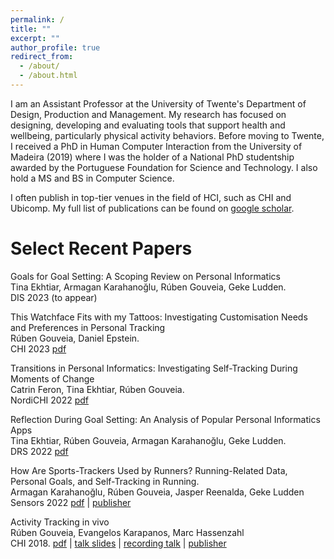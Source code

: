 ```yaml
---
permalink: /
title: ""
excerpt: ""
author_profile: true
redirect_from: 
  - /about/
  - /about.html
---
```


I am an Assistant Professor at the University of Twente's Department of Design, Production and Management. My research has focused on designing, developing and evaluating tools that support health and wellbeing, particularly physical activity behaviors. Before moving to Twente, I received a PhD in Human Computer Interaction from the University of Madeira (2019) where I was the holder of a National PhD studentship awarded by the Portuguese Foundation for Science and Technology. I also hold a MS and BS in Computer Science.

I often publish in top-tier venues in the field of HCI, such as CHI and Ubicomp. My full list of publications can be found on [google scholar](https://scholar.google.pt/citations?user=3Of_dqIAAAAJ&hl=en).


Select Recent Papers <!--- [(all)] (https://www.rubengouveia.com/publications) -->
======

Goals for Goal Setting: A Scoping Review on Personal Informatics <br/>
Tina Ekhtiar, Armagan Karahanoğlu, Rúben Gouveia, Geke Ludden.<br />
DIS 2023 (to appear)

This Watchface Fits with my Tattoos: Investigating Customisation Needs and Preferences in Personal Tracking <br />
Rúben Gouveia, Daniel Epstein.<br />
CHI 2023 [pdf](https://rubengouveia.com/papers/chi23-Customisation.pdf)

Transitions in Personal Informatics: Investigating Self-Tracking During Moments of Change <br />
Catrin Feron, Tina Ekhtiar, Rúben Gouveia.<br />
NordiCHI 2022 [pdf](https://rubengouveia.com/papers/nordichi22-change.pdf)

Reflection During Goal Setting: An Analysis of Popular Personal Informatics Apps <br />
Tina Ekhtiar, Rúben Gouveia, Armagan Karahanoğlu, Geke Ludden.<br />
DRS 2022 [pdf](https://rubengouveia.com/papers/ReflectionGoalSetting_DRS22.pdf)

How Are Sports-Trackers Used by Runners? Running-Related Data, Personal Goals, and Self-Tracking in Running. <br />
Armagan Karahanoğlu, Rúben Gouveia, Jasper Reenalda, Geke Ludden <br />
Sensors 2022 [pdf](https://rubengouveia.com/papers/RunningData_Sensors.pdf) | [publisher](https://www.mdpi.com/1424-8220/21/11/3687)

Activity Tracking in vivo<br />
Rúben Gouveia, Evangelos Karapanos, Marc Hassenzahl <br />
CHI 2018. [pdf](https://rubengouveia.com/papers/InVivo_CHI18.pdf) | [talk slides](https://rubengouveia.com/presentations/CHI'18.pdf) | [recording talk](https://youtu.be/kUxWqNg2U70) | [publisher](https://dl.acm.org/doi/abs/10.1145/3173574.3173936)




